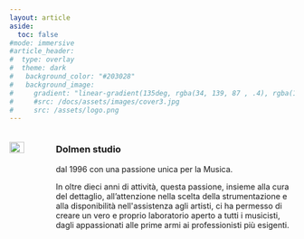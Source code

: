 ```yaml
---
layout: article
aside:
  toc: false
#mode: immersive
#article_header:
#  type: overlay
#  theme: dark
#   background_color: "#203028"
#   background_image:
#     gradient: "linear-gradient(135deg, rgba(34, 139, 87 , .4), rgba(139, 34, 139, .4))"
#     #src: /docs/assets/images/cover3.jpg
#     src: /assets/logo.png
---
```


<div class="index_container">
  <img class="index_image" src="{{ site.baseurl }}/assets/images/Sala%20A.jpeg">
  <div class="index_text">
    <h3>Dolmen studio</h3>
    dal 1996 con una passione unica per la Musica.
    <p>
      In oltre dieci anni di attività, questa passione, insieme alla cura del dettaglio, all’attenzione nella scelta della strumentazione e alla disponibilità nell'assistenza agli artisti, ci ha permesso di creare un vero e proprio laboratorio aperto a tutti i musicisti, dagli appassionati alle prime armi ai professionisti più esigenti.
    </p>
  </div>
</div>

<style>
  .index_container {
      width: 100%;
      display: flex;
    }
    .index_image {
      margin: 20px 30px 0 0;
      width: 50%;
      float: left;
      object-fit: contain;
      align-self: flex-start;
    }
    .index_text {
      flex: 1 1 auto;
      vertical-align: middle;
    }
  @media only screen and (max-width: 767px) {
    .index_container {
      width: 100%;
      display: block;
    }
     .index_image {
      margin: 20px 30px 0 0;
      width: 100%;
      float: none;
     }
    
  }
  .col-aside{
    display: none !important;
    visibility: hidden !important;
  }
</style>
